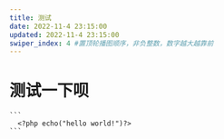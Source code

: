 ```yaml
---
title: 测试
date: 2022-11-4 23:15:00
updated: 2022-11-4 23:15:00
swiper_index: 4 #置顶轮播图顺序，非负整数，数字越大越靠前
---
```


# 测试一下呗

    ```
      <?php echo("hello world!")?>
    ```
